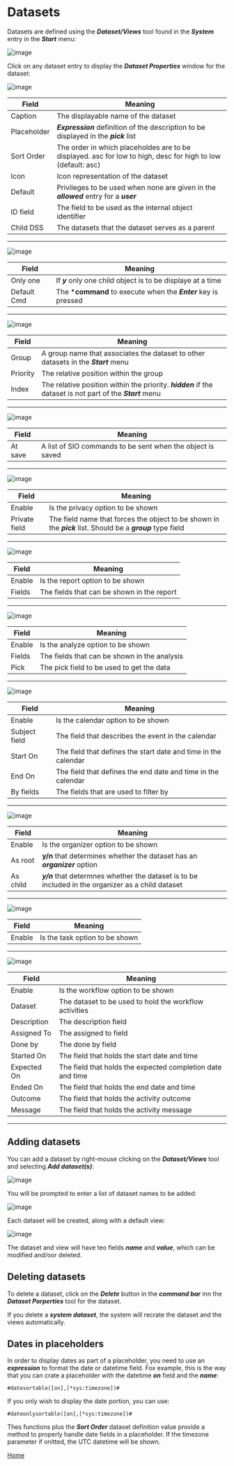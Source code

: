 # Datasets

Datasets are defined using the ***Dataset/Views*** tool found in the ***System*** entry in the ***Start***
menu:

![image](/help/info/images/Ds1.png)

Click on any dataset entry to display the ***Dataset Properties*** window for the dataset:

![image](/help/info/images/Ds2.png)

|Field|Meaning|
|-|-|
|Caption|The displayable name of the dataset|
|Placeholder|***Expression*** definition of the description to be displayed in the ***pick*** list|
|Sort Order|The order in which placeholdes are to be displayed. asc for low to high, desc for high to low (default: asc)|
|Icon|Icon representation of the dataset|
|Default|Privileges to be used when none are given in the ***allowed*** entry for a ***user***|
|ID field|The field to be used as the internal object identifier|
|Child DSS|The datasets that the dataset serves as a parent|

---

![image](/help/info/images/Ds3.png)

|Field|Meaning|
|-|-|
|Only one|If ***y*** only one child object is to be displaye at a time|
|Default Cmd|The ***command** to execute when the ***Enter*** key is pressed|

---

![image](/help/info/images/Ds4.png)

|Field|Meaning|
|-|-|
|Group|A group name that associates the dataset to other datasets in the ***Start*** menu|
|Priority|The relative position within the group|
|Index|The relative position within the priority. ***hidden*** if the dataset is not part of the ***Start*** menu|

---

![image](/help/info/images/Ds5.png)

|Field|Meaning|
|-|-|
|At save|A list of SIO commands to be sent when the object is saved|

---

![image](/help/info/images/Ds6.png)

|Field|Meaning|
|-|-|
|Enable|Is the privacy option to be shown|
|Private field|The field name that forces the object to be shown in the ***pick*** list.  Should be a ***group*** type field|

---

![image](/help/info/images/Ds7.png)

|Field|Meaning|
|-|-|
|Enable|Is the report option to be shown|
|Fields|The fields that can be shown in the report|

---

![image](/help/info/images/Ds8.png)

|Field|Meaning|
|-|-|
|Enable|Is the analyze option to be shown|
|Fields|The fields that can be shown in the analysis|
|Pick|The pick field to be used to get the data|

---

![image](/help/info/images/Ds9.png)

|Field|Meaning|
|-|-|
|Enable|Is the calendar option to be shown|
|Subject field|The field that describes the event in the calendar|
|Start On|The field that defines the start date and time in the calendar|
|End On|The field that defines the end date and time in the calendar|
|By fields|The fields that are used to filter by|

---

![image](/help/info/images/Ds10.png)

|Field|Meaning|
|-|-|
|Enable|Is the organizer option to be shown|
|As root|**y/n** that determines whether the dataset has an ***organizer*** option|
|As child|***y/n*** that determnes whether the dataset is to be included in the organizer as a child dataset|

---

![image](/help/info/images/Ds11.png)

|Field|Meaning|
|-|-|
|Enable|Is the task option to be shown|

---

![image](/help/info/images/Ds12.png)

|Field|Meaning|
|-|-|
|Enable|Is the workflow option to be shown|
|Dataset|The dataset to be used to hold the workflow activities|
|Description|The description field|
|Assigned To|The assigned to field|
|Done by| The done by field|
|Started On|The field that holds the start date and time|
|Expected On|The field that holds the expected completion date and time|
|Ended On|The field that holds the end date and time|
|Outcome|The field that holds the activity outcome|
|Message|The field that holds the activity message|

---

## Adding datasets

You can add a dataset by right-mouse clicking on the ***Dataset/Views*** tool and selecting ***Add dataset(s)***:

![image](/help/info/images/Da1.png)

You will be prompted to enter a list of dataset names to be added:

![image](/help/info/images/Da2.png)

Each dataset will be created, along with a default view:

![image](/help/info/images/Da3.png)

The dataset and view will have teo fields ***name*** and ***value***, which can be modified and/oor deleted.

## Deleting datasets

To delete a dataset, click on the ***Delete*** button in the ***command bar*** inn the ***Dataset Porperties***
tool for the dataset.

If you delete a ***system dataset***, the system will recrate the dataset and the views automatically.

## Dates in placeholders

In order to display dates as part of a placeholder, you need to use an ***expression*** to format the date or datetime 
field.  Fox example, this is the way that you can crate a placeholder with the datetime ***on*** field and the ***name***:

```
#datesortable([on],[*sys:timezone])#
```

If you only wish to display the date portion, you can use:

```
#dateonlysortable([on],[*sys:timezone])#
```

Thes functions plus the ***Sort Order*** dataset definition value provide a method to properly handle date fields in
a placeholder.  If the timezone parameter if onitted, the UTC datetime will be shown.

[Home](../README.md)
